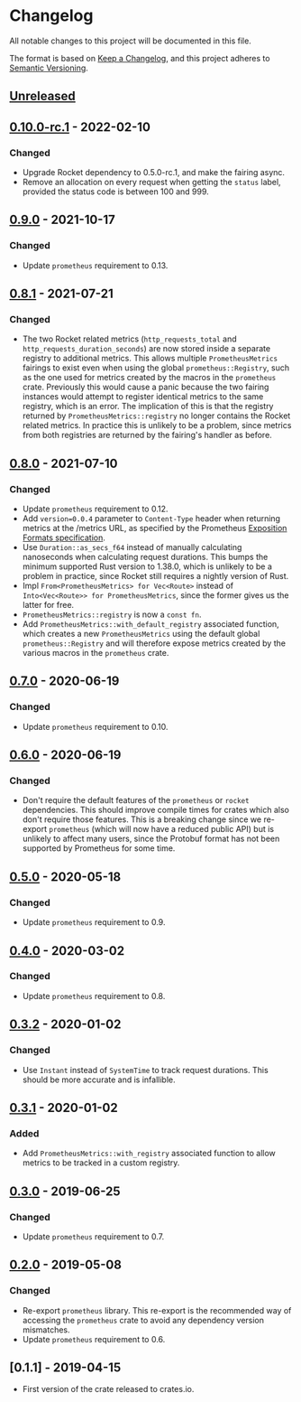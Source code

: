 # Changelog

All notable changes to this project will be documented in this file.

The format is based on [Keep a Changelog](https://keepachangelog.com/en/1.0.0/),
and this project adheres to [Semantic Versioning](https://semver.org/spec/v2.0.0.html).

## [Unreleased]

## [0.10.0-rc.1] - 2022-02-10
### Changed

- Upgrade Rocket dependency to 0.5.0-rc.1, and make the fairing async.
- Remove an allocation on every request when getting the `status` label, provided the status code is between 100 and 999.

## [0.9.0] - 2021-10-17
### Changed

- Update `prometheus` requirement to 0.13.

## [0.8.1] - 2021-07-21
### Changed

- The two Rocket related metrics (`http_requests_total` and `http_requests_duration_seconds`) are now stored inside a separate registry to additional metrics. This allows multiple `PrometheusMetrics` fairings to exist even when using the global `prometheus::Registry`, such as the one used for metrics created by the macros in the `prometheus` crate. Previously this would cause a panic because the two fairing instances would attempt to register identical metrics to the same registry, which is an error. The implication of this is that the registry returned by `PrometheusMetrics::registry` no longer contains the Rocket related metrics. In practice this is unlikely to be a problem, since metrics from both registries are returned by the fairing's handler as before.

## [0.8.0] - 2021-07-10
### Changed

- Update `prometheus` requirement to 0.12.
- Add `version=0.0.4` parameter to `Content-Type` header when returning metrics at the /metrics URL, as specified by the Prometheus [Exposition Formats specification](https://prometheus.io/docs/instrumenting/exposition_formats/#text-based-format).
- Use `Duration::as_secs_f64` instead of manually calculating nanoseconds when calculating request durations. This bumps the minimum supported Rust version to 1.38.0, which is unlikely to be a problem in practice, since Rocket still requires a nightly version of Rust.
- Impl `From<PrometheusMetrics> for Vec<Route>` instead of `Into<Vec<Route>> for PrometheusMetrics`, since the former gives us the latter for free.
- `PrometheusMetrics::registry` is now a `const fn`.
- Add `PrometheusMetrics::with_default_registry` associated function, which creates a new `PrometheusMetrics` using the default global `prometheus::Registry` and will therefore expose metrics created by the various macros in the `prometheus` crate.

## [0.7.0] - 2020-06-19
### Changed

- Update `prometheus` requirement to 0.10.

## [0.6.0] - 2020-06-19
### Changed

- Don't require the default features of the `prometheus` or `rocket` dependencies. This should improve compile times for crates which also don't require those features. This is a breaking change since we re-export `prometheus` (which will now have a reduced public API) but is unlikely to affect many users, since the Protobuf format has not been supported by Prometheus for some time.

## [0.5.0] - 2020-05-18
### Changed

- Update `prometheus` requirement to 0.9.

## [0.4.0] - 2020-03-02
### Changed

- Update `prometheus` requirement to 0.8.

## [0.3.2] - 2020-01-02
### Changed

- Use `Instant` instead of `SystemTime` to track request durations. This should be more accurate and is infallible.

## [0.3.1] - 2020-01-02
### Added

- Add `PrometheusMetrics::with_registry` associated function to allow metrics to be tracked in a custom registry.

## [0.3.0] - 2019-06-25
### Changed

- Update `prometheus` requirement to 0.7.

## [0.2.0] - 2019-05-08
### Changed

- Re-export `prometheus` library. This re-export is the recommended way of accessing the `prometheus` crate to avoid any dependency version mismatches.
- Update `prometheus` requirement to 0.6.

## [0.1.1] - 2019-04-15

- First version of the crate released to crates.io.

[Unreleased]: https://github.com/sd2k/rocket_prometheus/compare/v0.10.0-rc.1...HEAD
[0.10.0-rc.1]: https://github.com/sd2k/rocket_prometheus/compare/v0.9.0...v0.10.0-rc.1
[0.9.0]: https://github.com/sd2k/rocket_prometheus/compare/v0.8.1...v0.9.0
[0.8.1]: https://github.com/sd2k/rocket_prometheus/compare/v0.8.0...v0.8.1
[0.8.0]: https://github.com/sd2k/rocket_prometheus/compare/v0.7.0...v0.8.0
[0.7.0]: https://github.com/sd2k/rocket_prometheus/compare/v0.6.0...v0.7.0
[0.6.0]: https://github.com/sd2k/rocket_prometheus/compare/v0.5.0...v0.6.0
[0.5.0]: https://github.com/sd2k/rocket_prometheus/compare/v0.4.0...v0.5.0
[0.4.0]: https://github.com/sd2k/rocket_prometheus/compare/v0.3.2...v0.4.0
[0.3.2]: https://github.com/sd2k/rocket_prometheus/compare/v0.3.1...v0.3.2
[0.3.1]: https://github.com/sd2k/rocket_prometheus/compare/v0.3.0...v0.3.1
[0.3.0]: https://github.com/sd2k/rocket_prometheus/compare/v0.2.0...v0.3.0
[0.2.0]: https://github.com/sd2k/rocket_prometheus/compare/v0.1.1...v0.2.0
[0.2.1]: https://github.com/sd2k/rocket_prometheus/compare/v0.2.0...v0.2.1
[0.2.0]: https://github.com/sd2k/rocket_prometheus/releases/tag/v0.2.0
